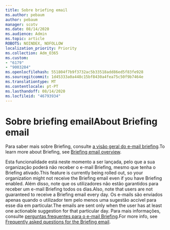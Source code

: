 ```yaml
---
title: Sobre briefing email
ms.author: pebaum
author: pebaum
manager: scotv
ms.date: 08/14/2020
ms.audience: Admin
ms.topic: article
ROBOTS: NOINDEX, NOFOLLOW
localization_priority: Priority
ms.collection: Adm_O365
ms.custom:
- "6179"
- "9003284"
ms.openlocfilehash: 551804f7b9f3732ac5b33518add86ed5f83fe928
ms.sourcegitcommit: 1d45333a0a448c15bf8430a4fea75c50f9b7464e
ms.translationtype: MT
ms.contentlocale: pt-PT
ms.lasthandoff: 08/14/2020
ms.locfileid: "46793934"
---
```

# <a name="about-briefing-email"></a><span data-ttu-id="8c9d8-102">Sobre briefing email</span><span class="sxs-lookup"><span data-stu-id="8c9d8-102">About Briefing email</span></span>

<span data-ttu-id="8c9d8-103">Para saber mais sobre Briefing, consulte [a visão geral do e-mail briefing](https://docs.microsoft.com/briefing/be-overview).</span><span class="sxs-lookup"><span data-stu-id="8c9d8-103">To learn more about Briefing, see [Briefing email overview](https://docs.microsoft.com/briefing/be-overview).</span></span>  

<span data-ttu-id="8c9d8-104">Esta funcionalidade está neste momento a ser lançada, pelo que a sua organização poderá não receber o e-mail Briefing, mesmo que tenha o Briefing ativado.</span><span class="sxs-lookup"><span data-stu-id="8c9d8-104">This feature is currently being rolled out, so your organization might not receive the Briefing email even if you have Briefing enabled.</span></span> <span data-ttu-id="8c9d8-105">Além disso, note que os utilizadores não estão garantidos para receber um e-mail Briefing todos os dias.</span><span class="sxs-lookup"><span data-stu-id="8c9d8-105">Also, note that users are not guaranteed to receive a Briefing email every day.</span></span> <span data-ttu-id="8c9d8-106">Os e-mails são enviados apenas quando o utilizador tem pelo menos uma sugestão accível para esse dia em particular.</span><span class="sxs-lookup"><span data-stu-id="8c9d8-106">The emails are sent only when the user has at least one actionable suggestion for that particular day.</span></span> <span data-ttu-id="8c9d8-107">Para mais informações, consulte [perguntas frequentes para o e-mail Briefing](https://docs.microsoft.com/briefing/be-faqs).</span><span class="sxs-lookup"><span data-stu-id="8c9d8-107">For more info, see [Frequently asked questions for the Briefing email](https://docs.microsoft.com/briefing/be-faqs).</span></span>
